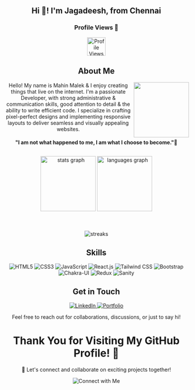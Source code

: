 <h2 align="center">Hi 👋! I'm Jagadeesh, from Chennai</h2> 



###

<div align="center">

<h3>Profile Views 👀 </h3>  <img src="https://profile-counter.glitch.me/jagadeeshm2002/count.svg" height="50" alt="Profile Views"  />


<h2 align="center">About Me</h2>
<img align="right" height="150" src="https://tenor.com/view/luffy-wano-amv-gif-24192000"  />
<p align="center">
 Hello! My name is Mahin Malek & I enjoy creating things that live on the internet. I'm a passionate Developer, with strong administrative & communication skills, good attention to detail & the ability to write efficient code. I specialize in crafting pixel-perfect designs and implementing responsive layouts to deliver seamless and visually appealing websites.
</p>
  <h4 align="center">"I am not what happened to me, I am what I choose to become."🌟</h4>
</div>

##
##

<div align="center">

  <img src="https://github-readme-stats.vercel.app/api?username=maahin2005&show_icons=true&hide_title=true&hide_border=true&count_private=true&theme=material-palenight" height="150" alt="stats graph"/>
  <img src="https://github-readme-stats.vercel.app/api/top-langs/?username=maahin2005&layout=compact&theme=radical" height="150" alt="languages graph"  />
</div>
<div align="center" style="margin-top: 50">
  <img src='https://github-readme-streak-stats.herokuapp.com/?user=maahin2005&theme=midnight-purple' alt='streaks'/>
</div>

##


<h2 align="center">Skills</h2>

<p align="center">
  <img src="https://img.shields.io/badge/HTML5-%23E34F26.svg?&style=for-the-badge&logo=html5&logoColor=white" alt="HTML5">
  <img src="https://img.shields.io/badge/CSS3-%231572B6.svg?&style=for-the-badge&logo=css3&logoColor=white" alt="CSS3">
  <img src="https://img.shields.io/badge/JavaScript-%23323330.svg?&style=for-the-badge&logo=javascript&logoColor=%23F7DF1E" alt="JavaScript">
  <img src="https://img.shields.io/badge/React-%2361DAFB.svg?&style=for-the-badge&logo=react&logoColor=white" alt="React.js">
  <img src="https://img.shields.io/badge/Tailwind_CSS-%2338B2AC.svg?&style=for-the-badge&logo=tailwind-css&logoColor=white" alt="Tailwind CSS">
  <img src="https://img.shields.io/badge/Bootstrap-%23563D7C.svg?&style=for-the-badge&logo=bootstrap&logoColor=white" alt="Bootstrap">
  <img src="https://img.shields.io/badge/Chakra%20UI-%233197AC.svg?&style=for-the-badge&logo=chakra-ui&logoColor=white" alt="Chakra-UI">
  <img src="https://img.shields.io/badge/Redux-%23764ABC.svg?&style=for-the-badge&logo=redux&logoColor=white" alt="Redux">
  <img src="https://img.shields.io/badge/Sanity-%23333333.svg?&style=for-the-badge&logo=sanity&logoColor=white" alt="Sanity">

</p>

<h2 align="center">Get in Touch</h2>

<p align="center">
  <a href="https://www.linkedin.com/in/mahin-dev/" target="_blank">
    <img src="https://img.shields.io/badge/LinkedIn-%230077B5.svg?&style=for-the-badge&logo=linkedin&logoColor=white" alt="LinkedIn">
  </a>
  <a href="https://mahin.vercel.app/" target="_blank">
    <img src="https://img.shields.io/badge/Portfolio-%2312100E.svg?&style=for-the-badge&logo=dev.to&logoColor=white" alt="Portfolio">
  </a>
</p>

<p align="center">
  Feel free to reach out for collaborations, discussions, or just to say hi!
</p>

###

<h1 align='center' >Thank You for Visiting My GitHub Profile! 👋</h1>

<p align="center">
  🚀 Let's connect and collaborate on exciting projects together!
</p>

<p align="center">
  <img src="https://img.shields.io/badge/Connect%20with%20Me-%2312100E.svg?&style=for-the-badge&logo=dev.to&logoColor=white" alt="Connect with Me">
</p>

###
